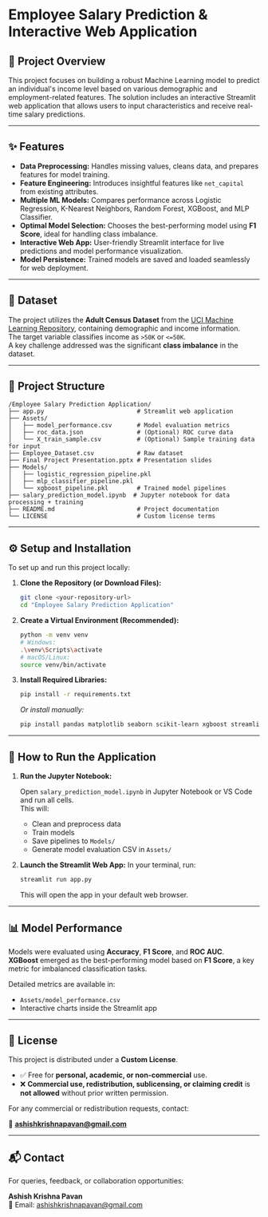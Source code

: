 # Employee Salary Prediction & Interactive Web Application

## 📌 Project Overview

This project focuses on building a robust Machine Learning model to predict an individual's income level based on various demographic and employment-related features. The solution includes an interactive Streamlit web application that allows users to input characteristics and receive real-time salary predictions.

---

## ✨ Features

- **Data Preprocessing:** Handles missing values, cleans data, and prepares features for model training.
- **Feature Engineering:** Introduces insightful features like `net_capital` from existing attributes.
- **Multiple ML Models:** Compares performance across Logistic Regression, K-Nearest Neighbors, Random Forest, XGBoost, and MLP Classifier.
- **Optimal Model Selection:** Chooses the best-performing model using **F1 Score**, ideal for handling class imbalance.
- **Interactive Web App:** User-friendly Streamlit interface for live predictions and model performance visualization.
- **Model Persistence:** Trained models are saved and loaded seamlessly for web deployment.

---

## 📂 Dataset

The project utilizes the **Adult Census Dataset** from the [UCI Machine Learning Repository](https://archive.ics.uci.edu/ml/datasets/adult), containing demographic and income information.  
The target variable classifies income as `>50K` or `<=50K`.  
A key challenge addressed was the significant **class imbalance** in the dataset.

---

## 🧱 Project Structure

```plaintext
/Employee Salary Prediction Application/
├── app.py                          # Streamlit web application
├── Assets/
│   ├── model_performance.csv       # Model evaluation metrics
│   ├── roc_data.json               # (Optional) ROC curve data
│   └── X_train_sample.csv          # (Optional) Sample training data for input
├── Employee_Dataset.csv            # Raw dataset
├── Final Project Presentation.pptx # Presentation slides
├── Models/
│   ├── logistic_regression_pipeline.pkl
│   ├── mlp_classifier_pipeline.pkl
│   └── xgboost_pipeline.pkl        # Trained model pipelines
├── salary_prediction_model.ipynb  # Jupyter notebook for data processing + training
├── README.md                       # Project documentation
└── LICENSE                         # Custom license terms
```

---

## ⚙️ Setup and Installation

To set up and run this project locally:

1. **Clone the Repository (or Download Files):**
   ```bash
   git clone <your-repository-url>
   cd "Employee Salary Prediction Application"
   ```

2. **Create a Virtual Environment (Recommended):**
   ```bash
   python -m venv venv
   # Windows:
   .\venv\Scripts\activate
   # macOS/Linux:
   source venv/bin/activate
   ```

3. **Install Required Libraries:**
   ```bash
   pip install -r requirements.txt
   ```
   _Or install manually:_
   ```bash
   pip install pandas matplotlib seaborn scikit-learn xgboost streamlit streamlit-option-menu psutil joblib numpy
   ```

---

## 🚀 How to Run the Application

1. **Run the Jupyter Notebook:**

   Open `salary_prediction_model.ipynb` in Jupyter Notebook or VS Code and run all cells.  
   This will:
   - Clean and preprocess data
   - Train models
   - Save pipelines to `Models/`
   - Generate model evaluation CSV in `Assets/`

2. **Launch the Streamlit Web App:**
   In your terminal, run:
   ```bash
   streamlit run app.py
   ```
   This will open the app in your default web browser.

---

## 📊 Model Performance

Models were evaluated using **Accuracy**, **F1 Score**, and **ROC AUC**.  
**XGBoost** emerged as the best-performing model based on **F1 Score**, a key metric for imbalanced classification tasks.

Detailed metrics are available in:

- `Assets/model_performance.csv`
- Interactive charts inside the Streamlit app

---

## 📝 License

This project is distributed under a **Custom License**.

- ✅ Free for **personal, academic, or non-commercial** use.
- ❌ **Commercial use, redistribution, sublicensing, or claiming credit** is **not allowed** without prior written permission.

For any commercial or redistribution requests, contact:

📧 **ashishkrishnapavan@gmail.com**

---

## 📬 Contact

For queries, feedback, or collaboration opportunities:

**Ashish Krishna Pavan**  
📧 Email: [ashishkrishnapavan@gmail.com](mailto:ashishkrishnapavan@gmail.com)

